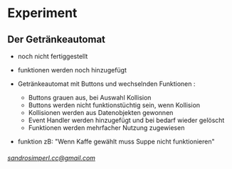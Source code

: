 # Experiment

## Der Getränkeautomat

* noch nicht fertiggestellt
* funktionen werden noch hinzugefügt

* Getränkeautomat mit Buttons und wechselnden Funktionen :

    * Buttons grauen aus, bei Auswahl Kollision
    * Buttons werden nicht funktionstüchtig sein, wenn Kollision
    * Kollisionen werden aus Datenobjekten gewonnen
    * Event Handler werden hinzugefügt und bei bedarf wieder gelöscht
    * Funktionen werden mehrfacher Nutzung zugewiesen

* funktion zB: "Wenn Kaffe gewählt muss Suppe nicht funktionieren"

###### sandrosimperl.cc@gmail.com